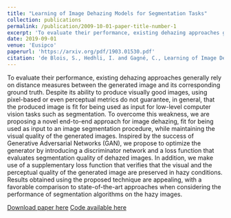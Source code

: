 ```yaml
---
title: "Learning of Image Dehazing Models for Segmentation Tasks"
collection: publications
permalink: /publication/2009-10-01-paper-title-number-1
excerpt: 'To evaluate their performance, existing dehazing approaches generally rely on distance measures between the generated image and its corresponding ground truth. Despite its ability to produce visually good images, using pixel-based or even perceptual metrics do not guarantee, in general, that the produced image is fit for being used as input for low-level computer vision tasks such as segmentation. To overcome this weakness, we are proposing a novel end-to-end approach for image dehazing, fit for being used as input to an image segmentation procedure, while maintaining the visual quality of the generated images. Inspired by the success of Generative Adversarial Networks (GAN), we propose to optimize the generator by introducing a discriminator network and a loss function that evaluates segmentation quality of dehazed images. In addition, we make use of a supplementary loss function that verifies that the visual and the perceptual quality of the generated image are preserved in hazy conditions. Results obtained using the proposed technique are appealing, with a favorable comparison to state-of-the-art approaches when considering the performance of segmentation algorithms on the hazy images.'
date: 2019-09-01
venue: 'Eusipco'
paperurl: 'https://arxiv.org/pdf/1903.01530.pdf'
citation: 'de Blois, S., Hedhli, I. and Gagné, C., Learning of Image Dehazing Models for Segmentation Tasks.; <i>Eusipco 2019</i>.'
---
```

To evaluate their performance, existing dehazing approaches generally rely on distance measures between the generated image and its corresponding ground truth. Despite its ability to produce visually good images, using pixel-based or even perceptual metrics do not guarantee, in general, that the produced image is fit for being used as input for low-level computer vision tasks such as segmentation. To overcome this weakness, we are proposing a novel end-to-end approach for image dehazing, fit for being used as input to an image segmentation procedure, while maintaining the visual quality of the generated images. Inspired by the success of Generative Adversarial Networks (GAN), we propose to optimize the generator by introducing a discriminator network and a loss function that evaluates segmentation quality of dehazed images. In addition, we make use of a supplementary loss function that verifies that the visual and the perceptual quality of the generated image are preserved in hazy conditions. Results obtained using the proposed technique are appealing, with a favorable comparison to state-of-the-art approaches when considering the performance of segmentation algorithms on the hazy images.

[Download paper here](https://arxiv.org/pdf/1903.01530.pdf)
[Code available here](https://github.com/Scienceseb/Learning-of-Image-Dehazing-Models-for-Segmentation-Tasks)

